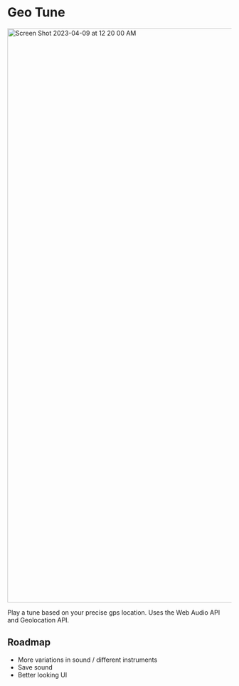 # Geo Tune

<img width="1288" alt="Screen Shot 2023-04-09 at 12 20 00 AM" src="https://user-images.githubusercontent.com/32600047/230729240-608a8cf5-c105-4ebd-876e-31da9e9b6317.png">


Play a tune based on your precise gps location. Uses the Web Audio API and Geolocation API.

## Roadmap
- More variations in sound / different instruments
- Save sound
- Better looking UI



